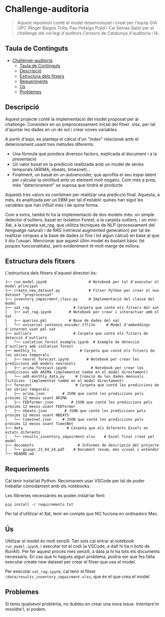 # Challenge-auditoria

> Aquest repositori conté el model desenvolupat i creat per l'equip GIA UPC (Roger Baiges Trilla, Pau Hidalgo Pujol i Cai Selvas Sala) per al challenge del col·legi d'auditors Censors de Catalunya d'auditoria i IA.

## Taula de Continguts

- [Challenge-auditoria](#challenge-auditoria)
  - [Taula de Continguts](#taula-de-continguts)
  - [Descripció](#descripció)
  - [Estructura dels fitxers](#estructura-dels-fitxers)
  - [Requeriments](#requeriments)
  - [Ús](#ús)
  - [Problemes](#problemes)

## Descripció

Aquest projecte conté la implementació del model proposat per al challenge. Consisteix en un preprocessament inicial del fitxer .xlsx, per tal d'ajuntar les dades en un de sol i crear noves variables.

A partir d'aquí, es planteja el càlcul d'un "índex" relacionat amb el deteriorament usant tres mètodes diferents:
- Una fòrmula que pondera diversos factors, explicada al document i a la presentació
- Un valor basat en la predicció realitzada amb un model de sèries temporals (ARIMA, nbeats, timesnet)...
- Finalment, un basat en un autoencoder, que aprofita el seu espai latent per calcular la similitud amb un element molt negatiu. Com més a prop, més "deteriorament" se suposa que tindrà el producte
  
Aquests tres valors es combinen per realitzar una predicció final. Aquesta, a més, és analitzada per un EBM per tal d'establir quines han sigut les variables que han influït més i de quina forma.

Com a extra, també hi ha la implementació de dos models més: un simple detector d'outliers, basat en Isolation Forest, a la carpeta outliers, i un mini-Xat, a la carpeta xat_rag, que utilitza tècniques de NLP (processament del llenguatge natural) i de RAG (retrieval augmented generation) per tal de realitzar cerques a la base de dades (o fins i tot algun càlcul) en base al que li diu l'usuari. Mencionar que aquest últim model és bastant bàsic (té poques funcionalitats), però evidentment té molt marge de millora.

## Estructura dels fitxers

L'estructura dels fitxers d'aquest directori és:


    ├── run_model.ipynb                   # Notebook per tal d'executar el model principal
    ├── create_new_dataset.py             # Fitxer Python per crear el nou dataset "preprocessat"
    ├── inventory_impairment_class.py     # Implementació del classe del model 
    ├── xat_rag                    # Carpeta que conté els fitxers del xat
    |   ├── xat_rag.ipynb        # Notebook per crear i interactuar amb el Xat
    │   ├── queries.pkl          # Base de dades del xat
    │   └── universal_sentence_encoder.tflite     # Model d'embeddings d'internet usat pel xat
    ├── outliers                   # Carpeta que conté els fitxers de detecció d'outliers
    │   └── isolation_forest_example.ipynb  # Exemple de detecció d'outliers amb isolation forest 
    ├── monthly_ts                    # Carpeta que conté els fitxers de les sèries temporals
    |   ├── neural_forecast.ipynb        # Notebook per crear les prediccions amb models neuronals
    │   ├── arima_forecast.ipynb           # Notebook per crear les prediccions amb ARIMA (implementat també en el model directament)
    │   └── add monthly_data.py     # Creació de les dades mensuals fictícies  (implementat també en el model directament)
    ├── forecast                    # Carpeta que conté les prediccions de les sèries temporals
    |   ├── arima.json        # JSON que conté les prediccions pels pròxims 12 mesos usant ARIMA
    |   ├── FEDformer.json        # JSON que conté les prediccions pels pròxims 12 mesos usant FEDformer
    |   ├── nbeats.json        # JSON que conté les prediccions pels pròxims 12 mesos usant NBEATS
    │   └── timesnet.json     # JSON que conté les prediccions pels pròxims 12 mesos usant TimesNet
    ├── data                    # Carpeta que els diferents Excels en estats diferents
    │   └── results_inventory_impairment.xlsx    # Excel final creat pel model
    ├── documents                    # Informes de descripció del projecte
    │   └── giaupc_23_04_24.pdf    # Document resum, més visual i entendor
    └── README.md

## Requeriments

Cal tenir instal·lat Python. Recomanem usar VSCode per tal de poder treballar còmodament amb els notebooks.

Les llibreries necessàries es poden instal·lar fent:
```
pip install -r requirements.txt
```


Per tal d'utilitzar el Xat, tenir en compte que NO fuciona en ordinadors Mac.

## Ús

Utilitzar el model és molt senzill. Tan sols cal entrar al notebook `run_model.ipynb`, i executar tot el codi (a VSCode, a dalt hi ha n botó de RunAll). Per fer aquest procés més senzill, a data ja hi ha tots els documents necessaris. En cas que hi hagués algun problema, podria ser que fes falta executar create new dataset per crear el fitxer que usa el model.

Per executar `xat_rag.ipynb`, cal tenir el fitxer `/data/results_inventory_impairment.xlsx`, que és el que crea el model.

## Problemes

Si teniu qualsevol problema, no dubteu en crear una nova issue. Intentare'm resoldre'l, si podem.
